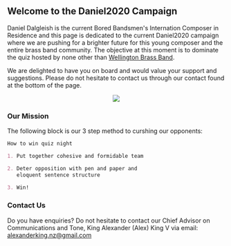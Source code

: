 ## Welcome to the Daniel2020 Campaign

Daniel Dalgleish is the current Bored Bandsmen's Internation Composer in Residence and this page is dedicated to the current Daniel2020 campaign where we are pushing for a brighter future for this young composer and the entire brass band community. The objective at this moment is to dominate the quiz hosted by none other than [Wellington Brass Band](http://www.wellingtonbrass.net.nz/).

We are delighted to have you on board and would value your support and suggestions. Please do not hesitate to contact us through our contact found at the bottom of the page.
<p align="center">
  <img src= "https://media-exp1.licdn.com/dms/image/C5103AQFxZKsZ_yr_Hg/profile-displayphoto-shrink_200_200/0?e=1592438400&v=beta&t=ZPR1m_70gR0mkYUaqXeEh5QFc91nNPZqNnhbuB4BWGA"/>
</p>


### Our Mission

The following block is our 3 step method to curshing our opponents:

```markdown
How to win quiz night

1. Put together cohesive and formidable team

2. Deter opposition with pen and paper and 
   eloquent sentence structure
   
3. Win!
```


### Contact Us

Do you have enquiries?
Do not hesitate to contact our Chief Advisor on Communications and Tone, King Alexander (Alex) King V via email:
alexanderking.nz@gmail.com
